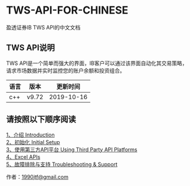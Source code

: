 # TWS-API-FOR-CHINESE
盈透证券IB TWS API的中文文档

## TWS API说明   
TWS API是一个简单而强大的界面，IB客户可以通过该界面自动化其交易策略，请求市场数据并实时监控您的账户余额和投资组合。 

语言|版本|更新时间   
---|---|---| 
c++|v9.72|2019-10-16  

## 请按照以下顺序阅读
[1、介绍 Introduction](https://github.com/1990jtf/TWS-API-FOR-CHINESE/blob/master/Introduction.md)  
[2、初始化 Initial Setup](https://github.com/1990jtf/TWS-API-FOR-CHINESE/blob/master/Initial%20Setup.md)  
[3、使用第三方API平台 Using Third Party API Platforms](https://github.com/1990jtf/TWS-API-FOR-CHINESE/blob/master/Using%20Third%20Party%20API%20Platforms.md)  
[4、Excel APIs](#)  
[5、故障排除与支持 Troubleshooting & Support](https://github.com/1990jtf/TWS-API-FOR-CHINESE/blob/master/Troubleshooting%20%26%20Support.md)


作者：1990jtf@gmail.com


